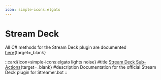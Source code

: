 ```yaml
---
icon: simple-icons:elgato
---
```


# Stream Deck
All C# methods for the Stream Deck plugin are documented [here](https://streamdeck.streamer.bot/guide/sub-actions){target=_blank}

::card{icon=simple-icons:elgato lights noise}
#title
[Stream Deck Sub-Actions](https://streamdeck.streamer.bot/guide/sub-actions){target=_blank}
#description
Documentation for the official Stream Deck plugin for Streamer.bot
::